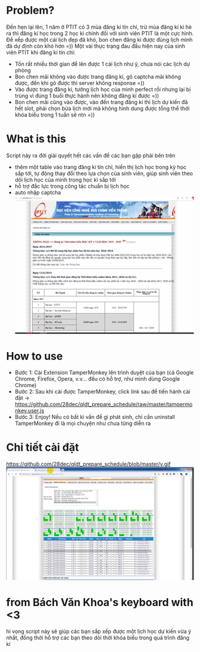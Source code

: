 # Problem?
Đến hẹn lại lên, 1 năm ở PTIT có 3 mùa đăng kí tín chỉ, trừ mùa đăng kí kì hè ra thì đăng kí học trong 2 học kì chính đối với sinh viên PTIT là một cực hình. Đề xếp được một cái lịch đẹp đã khó, bon chen đăng kí được đúng lịch mình đã dự định còn khó hơn =))
Một vài thực trạng đau đầu hiện nay của sinh viên PTIT khi đăng kí tín chỉ:
- Tốn rất nhiều thời gian để lên được 1 cái lịch như ý, chưa nói các lịch dự phòng
- Bon chen mãi không vào được trang đăng kí, gõ captcha mãi không được, đến khi gõ được thì server không response =))
- Vào được trang đăng kí, tưởng lịch học của mình perfect rồi nhưng lại bị trùng vì đúng 1 buổi thực hành nên không đăng kí được =))
- Bon chen mãi cũng vào được, vào đến trang đăng kí thì lịch dự kiến đã hết slot, phải chọn bừa lịch mới mà không hình dung được tổng thể thời khóa biểu trong 1 tuần sẽ ntn =))
# What is this
Script này ra đời giải quyết hết các vấn đề các bạn gặp phải bên trên
- thêm một table vào trang đăng kí tín chỉ, hiển thị lịch học trong kỳ học sắp tới, tự động thay đổi theo lựa chọn của sinh viên, giúp sinh viên theo dõi lịch học của mình trong học kì sắp tới
- hỗ trợ đắc lực trong công tác chuẩn bị lịch học
- auto nhập captcha
![alt text](https://github.com/28dec/qldt_prepare_schedule/blob/master/x.gif)
# How to use
- Bước 1: Cài Extension TamperMonkey lên trình duyệt của bạn (cả Google Chrome, Firefox, Opera, v.v... đều có hỗ trợ, như mình dùng Google Chrome) 
- Bước 2: Sau khi cài được TamperMonkey, click link sau để tiến hành cài đặt -> https://github.com/28dec/qldt_prepare_schedule/raw/master/tampermonkey.user.js
- Bước 3: Enjoy! Nếu có bất kì vấn đề gì phát sinh, chỉ cần uninstall TamperMonkey đi là mọi chuyện như chưa từng diễn ra
# Chi tiết cài đặt
https://github.com/28dec/qldt_prepare_schedule/blob/master/y.gif
![alt text](https://github.com/28dec/qldt_prepare_schedule/blob/master/2019-04-13%2010_29_25-Facebook.png)
# from Bách Văn Khoa's keyboard with <3
hi vọng script này sẽ giúp các bạn sắp xếp được một lịch học dự kiến vừa ý nhất, đồng thời hỗ trợ các bạn theo dõi thời khóa biểu trong quá trình đăng kí
